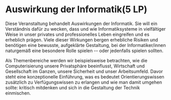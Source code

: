 # Auswirkung der Informatik(5 LP)
Diese Veranstaltung behandelt Auswirkungen der Informatik. Sie will ein Verständnis dafür zu wecken, dass und wie Informatiksysteme in vielfältiger Weise in unser privates und professionelles Leben eingreifen und es erheblich prägen. Viele dieser Wirkungen bergen erhebliche Risiken und benötigen eine bewusste, aufgeklärte Gestaltung, bei der Informatiker/innen naturgemäß eine besondere Rolle spielen -- oder jedenfalls spielen sollten.

Als Themenbereiche werden wir beispielsweise betrachten, wie die Computerisierung unsere Privatsphäre beeinflusst, Wirtschaft und Gesellschaft im Ganzen, unsere Sicherheit und unser Arbeitsumfeld. Davor steht eine konzeptionelle Einführung, was es bedeutet Orientierungswissen zusätzlich zu Verfügungswissen zu erlangen und wie man damit umgehen sollte: kritisch mitdenken und sich in die Gestaltung der Technik einmischen.
